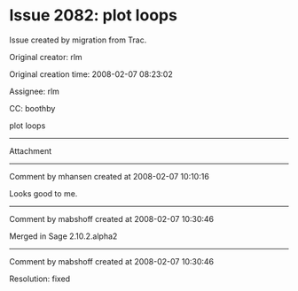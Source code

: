# Issue 2082: plot loops

Issue created by migration from Trac.

Original creator: rlm

Original creation time: 2008-02-07 08:23:02

Assignee: rlm

CC:  boothby

plot loops


---

Attachment


---

Comment by mhansen created at 2008-02-07 10:10:16

Looks good to me.


---

Comment by mabshoff created at 2008-02-07 10:30:46

Merged in Sage 2.10.2.alpha2


---

Comment by mabshoff created at 2008-02-07 10:30:46

Resolution: fixed
